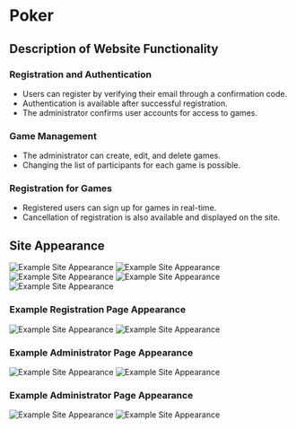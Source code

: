 # Poker

## Description of Website Functionality

### Registration and Authentication
- Users can register by verifying their email through a confirmation code.
- Authentication is available after successful registration.
- The administrator confirms user accounts for access to games.

### Game Management
- The administrator can create, edit, and delete games.
- Changing the list of participants for each game is possible.

### Registration for Games
- Registered users can sign up for games in real-time.
- Cancellation of registration is also available and displayed on the site.

## Site Appearance

![Example Site Appearance](assets/mainpage1.png)
![Example Site Appearance](assets/mainpage2.png)
![Example Site Appearance](assets/mainpage3.png)
![Example Site Appearance](assets/mainpage_admin.png)
![Example Site Appearance](assets/change_game_admin.png)
### Example Registration Page Appearance

![Example Site Appearance](assets/members.png)
![Example Site Appearance](assets/members_admin.png)
### Example Administrator Page Appearance

![Example Site Appearance](assets/participants.png)
![Example Site Appearance](assets/participants_admin.png)

### Example Administrator Page Appearance

![Example Site Appearance](assets/sign_in.png)
![Example Site Appearance](assets/accountpage.png)
